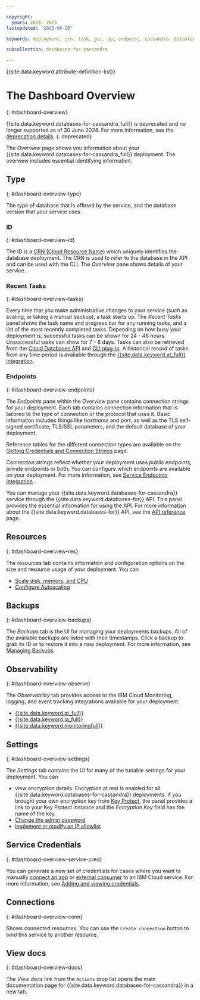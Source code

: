 ```yaml
---

copyright:
  years: 2020, 2023
lastupdated: "2023-06-20"

keywords: deployment, crn, task, gui, api endpoint, cassandra, datastax, dse, datastax dashboard, cassandra dashboard

subcollection: databases-for-cassandra

---
```


{{site.data.keyword.attribute-definition-list}}

# The Dashboard Overview
{: #dashboard-overview}

{{site.data.keyword.databases-for-cassandra_full}} is deprecated and no longer supported as of 30 June 2024. For more information, see the [deprecation details](/docs/databases-for-cassandra?topic=databases-for-cassandra-deprecation#dep_details).
{: deprecated}

The _Overview_ page shows you information about your {{site.data.keyword.databases-for-cassandra_full}} deployment. The overview includes essential identifying information.

## Type
{: #dashboard-overview-type}

The type of database that is offered by the service, and the database version that your service uses.

### ID
{: #dashboard-overview-id}

The ID is a [CRN (Cloud Resource Name)](/docs/account?topic=account-crn) which uniquely identifies the database deployment. The CRN is used to refer to the database in the API and can be used with the CLI. The _Overview_ pane shows details of your service.

### Recent Tasks
{: #dashboard-overview-tasks}

Every time that you make administrative changes to your service (such as scaling, or taking a manual backup), a task starts up. The _Recent Tasks_ panel shows the task name and progress bar for any running tasks, and a list of the most recently completed tasks. Depending on how busy your deployment is, successful tasks can be shown for 24 - 48 hours. Unsuccessful tasks can show for 7 - 8 days. Tasks can also be retrieved from the [Cloud Databases API](https://cloud.ibm.com/apidocs/cloud-databases-api#get-currently-running-tasks-on-a-deployment) and [CLI plug-in](https://cloud.ibm.com/docs/databases-cli-plugin?topic=databases-cli-plugin-cdb-reference#deployment-tasks-list). A historical record of tasks from any time period is available through the [{{site.data.keyword.at_full}} integration](/docs/databases-for-cassandra?topic=databases-for-cassandra-activity-tracker).

### Endpoints
{: #dashboard-overview-endpoints}

The _Endpoints_ pane within the _Overview_ pane contains connection strings for your deployment. Each tab contains connection information that is tailored to the type of connection or the protocol that uses it. Basic information includes things like _hostname_ and _port_, as well as the TLS self-signed certificate, TLS/SSL parameters, and the default database of your deployment.

Reference tables for the different connection types are available on the [Getting Credentials and Connection Strings](/docs/databases-for-cassandra?topic=databases-for-cassandra-connection-strings) page.

Connection strings reflect whether your deployment uses public endpoints, private endpoints or both. You can configure which endpoints are available on your deployment. For more information, see [Service Endpoints Integration](/docs/databases-for-cassandra?topic=databases-for-cassandra-service-endpoints).

You can manage your {{site.data.keyword.databases-for-cassandra}} service through the {{site.data.keyword.databases-for}} API. This panel provides the essential information for using the API. For more information about the {{site.data.keyword.databases-for}} API, see the [API reference](https://{DomainName}/apidocs/cloud-databases-api) page.

## Resources
{: #dashboard-overview-res}

The resources tab contains information and configuration options on the size and resource usage of your deployment. You can 
- [Scale disk, memory, and CPU](/docs/databases-for-cassandra?topic=databases-for-cassandra-resources-scaling)
- [Configure Autoscaling](/docs/databases-for-cassandra?topic=databases-for-cassandra-autoscaling)

## Backups
{: #dashboard-overview-backups}

The _Backups_ tab is the UI for managing your deployments backups. All of the available backups are listed with their timestamps. Click a backup to grab its ID or to restore it into a new deployment. For more information, see [Managing Backups](/docs/databases-for-cassandra?topic=databases-for-cassandra-dashboard-backups).

## Observability
{: #dashboard-overview-observe}

The _Observability_ tab provides access to the IBM Cloud Monitoring, logging, and event tracking integrations available for your deployment. 
- [{{site.data.keyword.at_full}}](/docs/databases-for-cassandra?topic=databases-for-cassandra-activity-tracker)
- [{{site.data.keyword.la_full}}](/docs/databases-for-cassandra?topic=databases-for-cassandra-logging)
- [{{site.data.keyword.monitoringfull}}](/docs/databases-for-cassandra?topic=databases-for-cassandra-monitoring)

## Settings
{: #dashboard-overview-settings}

The _Settings_ tab contains the UI for many of the tunable settings for your deployment. You can 
- view encryption details. Encryption at rest is enabled for all {{site.data.keyword.databases-for-cassandra}} deployments. If you brought your own encryption key from [Key Protect](/docs/databases-for-cassandra?topic=cloud-databases-key-protect), the panel provides a link to your Key Protect instance and the _Encryption Key_ field has the name of the key.
- [Change the admin password](/docs/databases-for-cassandra?topic=databases-for-cassandra-admin-password)
- [Implement or modify an IP allowlist](/docs/databases-for-cassandra?topic=databases-for-cassandra-allowlisting)

## Service Credentials
{: #dashboard-overview-service-cred}

You can generate a new set of credentials for cases where you want to manually [connect an app](/docs/databases-for-cassandra?topic=databases-for-cassandra-ibmcloud-app) or [external consumer](/docs/databases-for-cassandra?topic=databases-for-cassandra-external-app) to an IBM Cloud service. For more information, see [Adding and viewing credentials](/docs/account?topic=account-service_credentials).

## Connections
{: #dashboard-overview-conn}

Shows connected resources. You can use the `Create connection` button to bind this service to another resource.

## View docs
{: #dashboard-overview-docs}

The _View docs_ link from the `Actions` drop list opens the main documentation page for {{site.data.keyword.databases-for-cassandra}} in a new tab.
